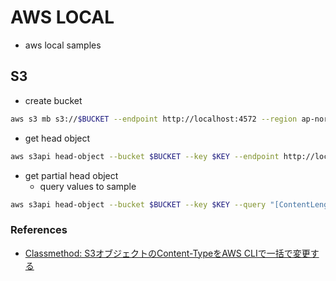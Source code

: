# AWS LOCAL
- aws local samples

## S3
- create bucket

```bash
aws s3 mb s3://$BUCKET --endpoint http://localhost:4572 --region ap-northeast-1
```

- get head object

```bash
aws s3api head-object --bucket $BUCKET --key $KEY --endpoint http://localhost:4572 --region ap-northeast-1
```

- get partial head object
    - query values to sample
    
```bash
aws s3api head-object --bucket $BUCKET --key $KEY --query "[ContentLength, ContentType]" --endpoint http://localhost:4572 --region ap-northeast-1
```

### References
- [Classmethod: S3オブジェクトのContent-TypeをAWS CLIで一括で変更する](https://dev.classmethod.jp/cloud/aws/change-content-type-by-aws-cli/)
